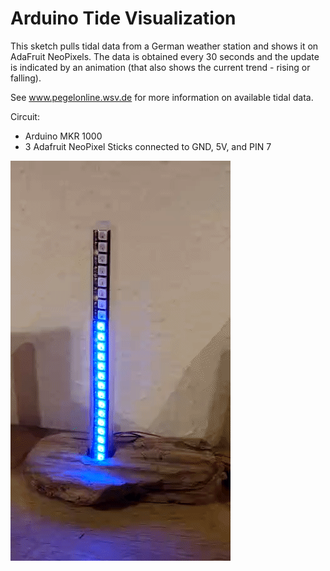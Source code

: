 # Arduino Tide Visualization

This sketch pulls tidal data from a German weather station and shows
it on AdaFruit NeoPixels. The data is obtained every 30 seconds and
the update is indicated by an animation (that also shows the current
trend - rising or falling).

See www.pegelonline.wsv.de for more information on available tidal
data.

Circuit:
* Arduino MKR 1000
* 3 Adafruit NeoPixel Sticks connected to GND, 5V, and PIN 7

![Tide](tide.gif)

